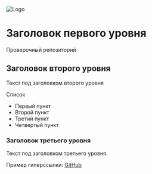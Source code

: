 ![Logo](https://upload.wikimedia.org/wikipedia/commons/5/54/GitHub_Logo.png "GitHub Logo")
# Заголовок первого уровня
Проверочный репозиторий

## Заголовок второго уровня
Текст под заголовком второго уровня

Список
- Первый пункт
- Второй пункт
- Третий пункт
- Четвертый пункт

### Заголовок третьего уровня
Текст под заголовком третьего уровня.

Пример гиперссылки: [GitHub](https://ru.wikipedia.org/wiki/GitHub)
